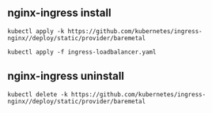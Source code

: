 ## nginx-ingress install
```
kubectl apply -k https://github.com/kubernetes/ingress-nginx//deploy/static/provider/baremetal

kubectl apply -f ingress-loadbalancer.yaml
```

## nginx-ingress uninstall
```
kubectl delete -k https://github.com/kubernetes/ingress-nginx//deploy/static/provider/baremetal
```
